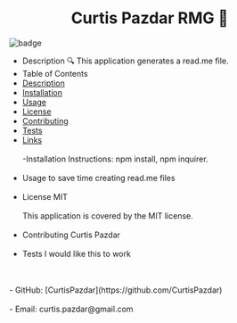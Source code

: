 <h1 align="center">Curtis Pazdar RMG 👋</h1>
  
![badge](https://img.shields.io/badge/license-MIT-brightgreen)<br />
- Description
🔍  This application generates a read.me file.
- Table of Contents
- [Description](#description)
- [Installation](#installationInstructions)
- [Usage](#usage)
- [License](#license)
- [Contributing](#contributors)
- [Tests](#test)
- [Links](#git)
<br /><br />
-Installation Instructions:
 npm install, npm inquirer.
 <br /><br />
- Usage
 to save time creating read.me files
 <br /><br />
- License
 MIT
 <br /><br />
This application is covered by the MIT license. 
<br /><br />
- Contributing
 Curtis Pazdar
 <br /><br />
- Tests
 I would like this to work 
<br />
<br />
- GitHub: [CurtisPazdar](https://github.com/CurtisPazdar)<br />
<br />
- Email: curtis.pazdar@gmail.com<br /><br />
